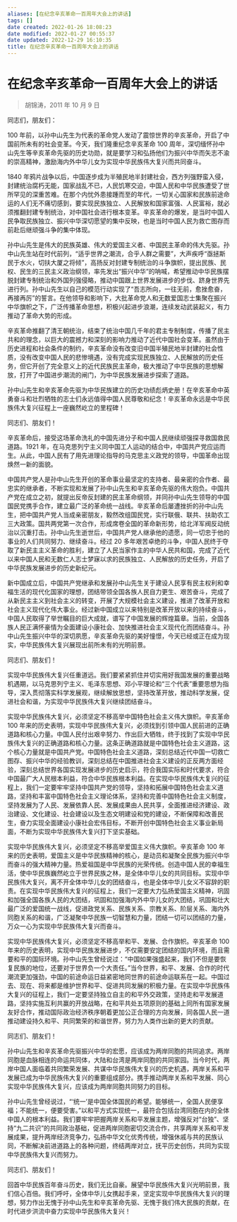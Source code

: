 ```yaml
---
aliases: [在纪念辛亥革命一百周年大会上的讲话]
tags: []
date created: 2022-01-26 18:08:23
date modified: 2022-01-27 00:55:37
date updated: 2022-12-29 16:10:35
title: 在纪念辛亥革命一百周年大会上的讲话
---
```


# 在纪念辛亥革命一百周年大会上的讲话

> 胡锦涛，2011 年 10 月 9 日

同志们，朋友们：

100 年前，以孙中山先生为代表的革命党人发动了震惊世界的辛亥革命，开启了中国前所未有的社会变革。今天，我们隆重纪念辛亥革命 100 周年，深切缅怀孙中山先生等辛亥革命先驱的历史功勋，就是要学习和弘扬他们为振兴中华而矢志不渝的崇高精神，激励海内外中华儿女为实现中华民族伟大复兴而共同奋斗。

1840 年鸦片战争以后，中国逐步成为半殖民地半封建社会，西方列强野蛮入侵，封建统治腐朽无能，国家战乱不已，人民饥寒交迫，中国人民和中华民族遭受了世所罕见的深重苦难。在那个内忧外患接踵而至的年代，一切关心国家和民族前途命运的人们无不痛切感到，要实现民族独立、人民解放和国家富强、人民富裕，就必须推翻封建专制统治，对中国社会进行根本变革。辛亥革命的爆发，是当时中国人民争取民族独立、振兴中华深切愿望的集中反映，也是当时中国人民为救亡图存而前赴后继顽强斗争的集中体现。

孙中山先生是伟大的民族英雄、伟大的爱国主义者、中国民主革命的伟大先驱。孙中山先生站在时代前列，“适乎世界之潮流，合乎人群之需要”，大声疾呼“亟拯斯民于水火，切扶大厦之将倾”，高扬反对封建专制统治的斗争旗帜，提出民族、民权、民生的三民主义政治纲领，率先发出“振兴中华”的呐喊，希望推动中华民族摆脱封建专制统治和外国列强侵略，推动中国跟上世界发展进步的步伐、跻身世界先进行列。孙中山先生以自己的模范行动实现了“吾志所向，一往无前，愈挫愈奋，再接再厉”的誓言。在他领导和影响下，大批革命党人和无数爱国志士集聚在振兴中华旗帜之下，广泛传播革命思想，积极兴起进步浪潮，连续发动武装起义，有力推动了革命大势的形成。

辛亥革命推翻了清王朝统治，结束了统治中国几千年的君主专制制度，传播了民主共和的理念，以巨大的震撼力和深刻的影响力推动了近代中国社会变革。虽然由于历史进程和社会条件的制约，辛亥革命没有改变旧中国半殖民地半封建的社会性质，没有改变中国人民的悲惨境遇，没有完成实现民族独立、人民解放的历史任务，但它开创了完全意义上的近代民族民主革命，极大推动了中华民族的思想解放，打开了中国进步潮流的闸门，为中华民族发展进步探索了道路。

孙中山先生和辛亥革命先驱为中华民族建立的历史功绩彪炳史册！在辛亥革命中英勇奋斗和壮烈牺牲的志士们永远值得中国人民尊敬和纪念！辛亥革命永远是中华民族伟大复兴征程上一座巍然屹立的里程碑！

同志们、朋友们！

辛亥革命后，接受这场革命洗礼的中国先进分子和中国人民继续顽强探寻救国救民道路。1921 年，在马克思列宁主义同中国工人运动的结合中，中国共产党应运而生。从此，中国人民有了用先进理论指导的马克思主义政党的领导，中国革命出现焕然一新的面貌。

中国共产党人是孙中山先生开创的革命事业最坚定的支持者、最亲密的合作者、最忠实的继承者，不断实现和发展了孙中山先生和辛亥革命先驱的伟大抱负。中国共产党在成立之初，就提出反帝反封建的民主革命纲领，并同孙中山先生领导的中国国民党携手合作，建立最广泛的革命统一战线。辛亥革命后屡遭挫折的孙中山先生，把中国共产党人当成亲密朋友，毅然改组国民党，实行联俄、联共、扶助农工三大政策。国共两党第一次合作，形成席卷全国的革命新形势，给北洋军阀反动统治以沉重打击。孙中山先生逝世后，中国共产党人继承他的遗愿，同一切忠于他的事业的人们共同努力、继续奋斗。经过 20 多年艰苦卓绝的斗争，中国人民终于夺取了新民主主义革命的胜利，建立了人民当家作主的中华人民共和国，完成了近代以来中国人民和无数仁人志士梦寐以求的民族独立、人民解放的历史任务，开启了中华民族发展进步的历史新纪元。

新中国成立后，中国共产党继承和发展孙中山先生关于建设人民享有民主权利和幸福生活的现代化国家的理想，团结带领全国各族人民自力更生、艰苦奋斗，完成了从新民主主义到社会主义的转变，开展了大规模社会主义建设，推进了改革开放和社会主义现代化伟大事业。经过新中国成立以来特别是改革开放以来的持续奋斗，中国人民取得了举世瞩目的巨大成就，谱写了中国发展的辉煌篇章。当前，全国各族人民正满怀豪情为全面建设小康社会、加快推进社会主义现代化而团结奋斗。孙中山先生振兴中华的深切夙愿，辛亥革命先驱的美好憧憬，今天已经或正在成为现实，中华民族伟大复兴展现出前所未有的光明前景。

同志们、朋友们！

实现中华民族伟大复兴任重道远。我们要紧紧抓住并切实用好我国发展的重要战略机遇期，以马克思列宁主义、毛泽东思想、邓小平理论和“三个代表”重要思想为指导，深入贯彻落实科学发展观，继续解放思想，坚持改革开放，推动科学发展，促进社会和谐，为实现中华民族伟大复兴继续团结奋斗。

实现中华民族伟大复兴，必须坚定不移高举中国特色社会主义伟大旗帜。辛亥革命 100 年来的历史表明，实现中华民族伟大复兴，必须找到引领中国人民前进的正确道路和核心力量。中国人民付出艰辛努力、作出巨大牺牲，终于找到了实现中华民族伟大复兴的正确道路和核心力量。这条正确道路就是中国特色社会主义道路，这个核心力量就是中国共产党。中国特色社会主义道路，深刻总结近代中国一切救亡图存、振兴中华的经验教训，深刻总结在中国推进社会主义建设的正反两方面经验，深刻总结世界各国实现发展进步的历史启示，符合我国实际和时代要求，符合中国最广大人民根本利益，符合中华民族根本利益。在实现中华民族伟大复兴的征程上，我们一定要牢牢坚持中国共产党的领导，坚持和拓展中国特色社会主义道路，坚持和丰富中国特色社会主义理论体系，坚持和完善中国特色社会主义制度，坚持发展为了人民、发展依靠人民、发展成果由人民共享，全面推进经济建设、政治建设、文化建设、社会建设以及生态文明建设和党的建设，不断保障和改善民生，奋力实现全面建设小康社会宏伟目标，不断开创中国特色社会主义事业新局面，不断为实现中华民族伟大复兴打下坚实基础。

实现中华民族伟大复兴，必须坚定不移高举爱国主义伟大旗帜。辛亥革命 100 年来的历史表明，爱国主义是中华民族精神的核心，是动员和凝聚全民族为振兴中华而奋斗的强大精神力量。热爱祖国是中华民族的光荣传统。创造中国人民的幸福生活，使中华民族巍然屹立于世界民族之林，是全体中华儿女的共同目标。实现中华民族伟大复兴，离不开全体中华儿女的团结奋斗，也是全体中华儿女义不容辞的职责。在实现中华民族伟大复兴的征程上，我们一定要大力弘扬爱国主义精神，巩固和加强全国各族人民的大团结，巩固和加强海内外中华儿女的大团结，巩固和壮大最广泛的爱国统一战线，促进政党关系、民族关系、宗教关系、阶层关系、海内外同胞关系的和谐，广泛凝聚中华民族一切智慧和力量，团结一切可以团结的力量，万众一心为实现中华民族伟大复兴而奋斗。

实现中华民族伟大复兴，必须坚定不移高举和平、发展、合作旗帜。辛亥革命 100 年来的历史表明，实现中华民族发展进步，不仅需要安定团结的国内环境，而且需要和平的国际环境。孙中山先生曾经说过：“中国如果强盛起来，我们不但是要恢复民族的地位，还要对于世界负一个大责任。”当今世界，和平、发展、合作的时代潮流更加强劲，中国的前途命运日益紧密地同世界的前途命运联系在一起。中国过去、现在、将来都是维护世界和平、促进共同发展的积极力量。在实现中华民族伟大复兴的征程上，我们一定要坚持独立自主的和平外交政策，坚持走和平发展道路，坚持实施互利共赢的开放战略，在和平共处五项原则的基础上同所有国家发展友好合作，推动国际政治经济秩序朝着更加公正合理的方向发展，同各国人民一道推动建设持久和平、共同繁荣的和谐世界，努力为人类作出新的更大的贡献。

同志们、朋友们！

孙中山先生和辛亥革命先驱振兴中华的宏愿，应该成为两岸同胞的共同追求。两岸同胞是血脉相连的命运共同体，大陆和台湾是两岸同胞的共同家园。当今时代，两岸中国人面临着共同繁荣发展、共谋中华民族伟大复兴的历史机遇，两岸关系和平发展已成为中华民族伟大复兴的重要组成部分。携手推动两岸关系和平发展、同心实现中华民族伟大复兴，应该成为两岸同胞共同努力的目标。

孙中山先生曾经说过，“‘统一’是中国全体国民的希望。能够统一，全国人民便享福；不能统一，便要受害。”以和平方式实现统一，最符合包括台湾同胞在内的全体中国人的根本利益。我们要牢牢把握两岸关系和平发展主题，增强反对“台独”、坚持“九二共识”的共同政治基础，促进两岸同胞密切交流合作，共享两岸关系和平发展成果，提升两岸经济竞争力，弘扬中华文化优秀传统，增强休戚与共的民族认同，不断解决前进道路上的各种问题，终结两岸对立，抚平历史创伤，共同为实现中华民族伟大复兴而努力。

同志们、朋友们！

回首中华民族百年奋斗历史，我们无比自豪。展望中华民族伟大复兴光明前景，我们信心百倍。我们呼吁，全体中华儿女携起手来，坚定实现中华民族伟大复兴的理想，努力作出无愧于孙中山先生和辛亥革命先驱、无愧于我们伟大民族的贡献，在时代进步洪流中奋力实现中华民族伟大复兴！
